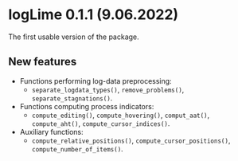 # logLime 0.1.1 (9.06.2022)

The first usable version of the package.

## New features

-   Functions performing log-data preprocessing:
    - `separate_logdata_types()`, `remove_problems()`, `separate_stagnations()`.
-   Functions computing process indicators:
    - `compute_editing()`, `compute_hovering()`, `comput_aat()`, `compute_aht()`, `compute_cursor_indices()`.
-   Auxiliary functions:
    - `compute_relative_positions()`, `compute_cursor_positions()`, `compute_number_of_items()`.
